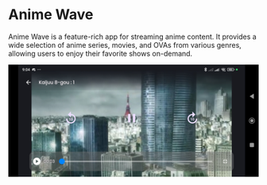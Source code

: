 # Anime Wave
Anime Wave is a feature-rich app for streaming anime content.
It provides a wide selection of anime series, movies, and OVAs from various genres, allowing users to enjoy their favorite shows on-demand.

![ScreenShot](https://github.com/muhammedalblaout/anime_wave/blob/master/screenshots/Screenshot_2024-04-29-21-04-49-078_com.example.anime_wave.jpg)


